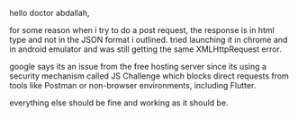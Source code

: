 hello doctor abdallah,

for some reason when i try to do a post request, the response is in html type and not in the JSON
format i outlined. tried launching it in chrome and in android emulator and was still getting the same 
XMLHttpRequest error.

google says its an issue from the free hosting server since its using a 
security mechanism called JS Challenge which blocks direct requests 
from tools like Postman or non-browser environments, including Flutter. 

everything else should be fine and working as it should be.
